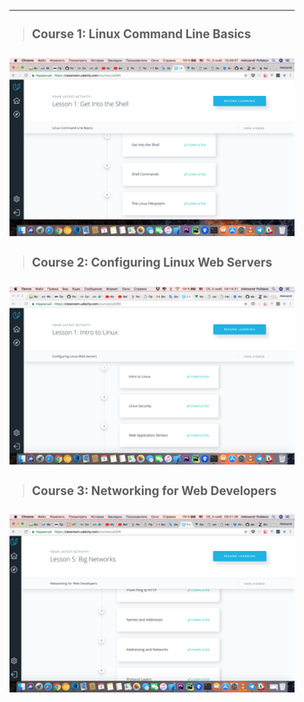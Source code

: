 --------------------
>## Course 1: Linux Command Line Basics
![Task_1](/img/Course_1.png)
--------------------
>## Course 2: Configuring Linux Web Servers
![Task_1](/img/Course_2.png)
--------------------
>## Course 3: Networking for Web Developers
![Task_1](/img/Course_3.png)
--------------------
